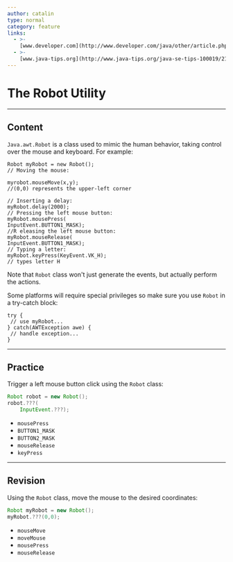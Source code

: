 ```yaml
---
author: catalin
type: normal
category: feature
links:
  - >-
    [www.developer.com](http://www.developer.com/java/other/article.php/2212401/Introduction-to-the-Java-Robot-Class-in-Java.htm){website}
  - >-
    [www.java-tips.org](http://www.java-tips.org/java-se-tips-100019/21-java-awt/1758-how-to-use-robot-class-in-java.html){website}
---
```


# The Robot Utility


---

## Content

`Java.awt.Robot` is a class used to mimic the human behavior, taking control over the mouse and keyboard. For example:

```plain-text
Robot myRobot = new Robot();
// Moving the mouse:

myrobot.mouseMove(x,y);
//(0,0) represents the upper-left corner

// Inserting a delay:
myRobot.delay(2000);
// Pressing the left mouse button:
myRobot.mousePress(
InputEvent.BUTTON1_MASK);
//R eleasing the left mouse button:
myRobot.mouseRelease(
InputEvent.BUTTON1_MASK);
// Typing a letter:
myRobot.keyPress(KeyEvent.VK_H);
// types letter H
```

Note that `Robot` class won't just generate the events, but actually perform the actions.

Some platforms will require special privileges so make sure you use `Robot` in a try-catch block:

```plain-text
try {
 // use myRobot...
} catch(AWTException awe) {
 // handle exception...
}
```


---

## Practice

Trigger a left mouse button click using the `Robot` class:

```java
Robot robot = new Robot();
robot.???(
    InputEvent.???);
```

- `mousePress`
- `BUTTON1_MASK`
- `BUTTON2_MASK`
- `mouseRelease`
- `keyPress`


---

## Revision

Using the `Robot` class, move the mouse to the desired coordinates:

```java
Robot myRobot = new Robot();
myRobot.???(0,0);
```

- `mouseMove`
- `moveMouse`
- `mousePress`
- `mouseRelease`
